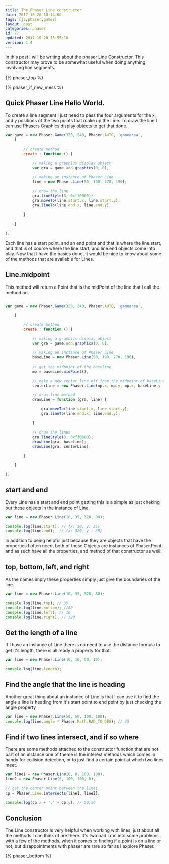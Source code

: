```yaml
---
title: The Phaser Line constructor
date: 2017-10-28 10:14:00
tags: [js,phaser,games]
layout: post
categories: phaser
id: 77
updated: 2017-10-28 15:55:10
version: 1.4
---
```


In this post I will be writing about the [phaser](http://phaser.io) [Line Constructor](http://phaser.io/docs/2.6.2/Phaser.Line.html). This constructor may prove to be somewhat useful when doing anything involving line segments.

<!-- more -->

{% phaser_top %}

{% phaser_if_new_mess %}

## Quick Phaser Line Hello World.

To create a line segment I just need to pass the four arguments for the x, and y positions of the two points that make up the Line. To draw the line I can use Phasers Graphics display objects to get that done.

```js
var game = new Phaser.Game(320, 240, Phaser.AUTO, 'gamearea', 
    {
 
        // create method
        create : function () {
 
            // making a graphics display object
            var gra = game.add.graphics(0, 0),
 
            // making an instance of Phaser.Line
            line = new Phaser.Line(50, 190, 270, 190);
 
            // draw the line
            gra.lineStyle(3, 0xff0000);
            gra.moveTo(line.start.x, line.start.y);
            gra.lineTo(line.end.x, line.end.y);
 
        }
 
    }
 
);
```

Each line has a start point, and an end point and that is where the line.start, and that is of course where the line.start, and line.end objects come into play. Now that I have the basics done, it would be nice to know about some of the methods that are available for Lines.

## Line.midpoint

This method will return a Point that is the midPoint of the line that I call the method on.

```js

var game = new Phaser.Game(320, 240, Phaser.AUTO, 'gamearea',
 
    {
 
        // create method
        create : function () {
 
            // making a graphics display object
            var gra = game.add.graphics(0, 0),
 
            // making an instance of Phaser.Line
            baseLine = new Phaser.Line(50, 190, 270, 190),
 
            // get the midpoint of the baseline
            mp = baseLine.midPoint(),
 
            // make a new center line off from the midpoint of baseLine
            centerLine = new Phaser.Line(mp.x, mp.y, mp.x, baseLine.y - 100),
 
            // draw line method
            drawLine = function (gra, line) {
 
                gra.moveTo(line.start.x, line.start.y);
                gra.lineTo(line.end.x, line.end.y);
 
            }
 
            // draw the lines
            gra.lineStyle(3, 0xff0000);
            drawLine(gra, baseLine);
            drawLine(gra, centerLine);
 
        }
 
    }
 
);
```

## start and end

Every Line has a start and end point getting this is a simple as just cheking out these objects in the instance of Line.

```js
var line = new Phaser.Line(10, 35, 320, 80);
 
console.log(line.start); // {x: 10, y: 35}
console.log(line.end);  // {x: 320, y : 80}
```

In addition to being helpful just because they are objects that have the properties I often need, both of these Objects are instances of Phaser.Point, and as such have all the properties, and method of that constructor as well.

## top, bottom, left, and right

As the names imply these properties simply just give the boundaries of the line.

```js
var line = new Phaser.Line(10, 35, 320, 80);
 
console.log(line.top); // 35
console.log(line.bottom); //80
console.log(line.left); // 10
console.log(line.right); // 320
```

## Get the length of a line

If I have an instance of Line there is no need to use the distance formula to get it's length, there is all ready a property for that.

```js
var line = new Phaser.Line(10, 10, 90, 10);
 
console.log(line.length);
```

## Find the angle that the line is heading

Another great thing about an instance of Line is that I can use it to find the angle a line is heading from it's start point to end point by just checking the angle property

```js
var line = new Phaser.Line(50, 50, 100, 100);
console.log(line.angle * Phaser.Math.RAD_TO_DEG); // 45
```

## Find if two lines intersect, and if so where

There are some methods attached to the constructor function that are not part of an instance one of theme is the interest methods which comes in handy for collision detection, or to just find a certain point at which two lines meet.

```js
var line1 = new Phaser.Line(0, 0, 100, 100),
line2 = new Phaser.Line(0, 100, 100, 0),
 
// get the center point between the lines
cp = Phaser.Line.intersects(line1, line2);
 
console.log(cp.x + ',' + cp.y); // 50,50
```

## Conclusion

The Line constructor Is very helpful when working with lines, just about all the methods I can think of are there. It's two bad I ran into some problems with a few of the methods, when it comes to finding if a point is on a line or not, but disappointments with phaser are rare so far as I explore Phaser.

{% phaser_bottom %}